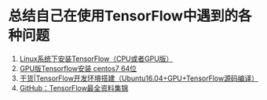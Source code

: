 # 总结自己在使用TensorFlow中遇到的各种问题
1. [Linux系统下安装TensorFlow（CPU或者GPU版）](https://blog.csdn.net/love666666shen/article/details/75675185)
1. [GPU版Tensorflow安装 centos7 64位](https://blog.csdn.net/wang2008start/article/details/71319970)
1. [干货|TensorFlow开发环境搭建（Ubuntu16.04+GPU+TensorFlow源码编译）](https://mp.weixin.qq.com/s/qGTq5L69lsFdaWpIQwIivQ)
1. [GitHub：TensorFlow最全资料集锦](https://mp.weixin.qq.com/s?__biz=MzUxNjcxMjQxNg==&mid=2247486840&idx=2&sn=88a256e6516298e4efff93f8f1784633&chksm=f9a27ff7ced5f6e126bab86a4ef7d698abd89f7341bbef67c47e85978bf961aa68c3ca187267&scene=21#wechat_redirect)